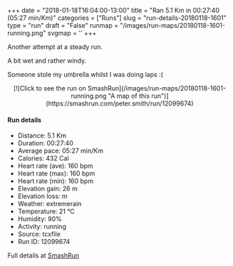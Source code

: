 +++
date = "2018-01-18T16:04:00-13:00"
title = "Ran 5.1 Km in 00:27:40 (05:27 min/Km)"
categories = ["Runs"]
slug = "run-details-20180118-1601"
type = "run"
draft = "False"
runmap = "/images/run-maps/20180118-1601-running.png"
svgmap = '<polyline points="11 70, 12 72, 18 78, 28 89, 34 93, 43 95, 46 94, 62 79, 84 70, 98 44, 100 35, 95 22, 86 10, 83 7, 61 6, 56 8, 37 16, 28 28, 22 30, 12 31, 10 33, 3 45, 0 56, 5 67, 26 88, 36 92, 46 93, 63 79, 84 70, 99 43, 100 34, 98 29, 86 9, 80 7, 59 7, 45 13, 51 10, 46 11, 37 16, 33 20, 28 28, 25 29, 12 31, 3 45, 0 55, 1 61, 4 67, 20 80, 28 89, 40 93, 46 93, 63 78, 84 69, 98 44, 99 36, 98 28, 92 17, 85 8, 82 7, 61 6, 40 15, 33 20, 29 28, 26 29, 12 31, 3 45, 0 56, 2 64, 7 69, 12 72, 29 90, 44 95, 46 94, 56 84, 52 75">'
+++

Another attempt at a steady run. 

A bit wet and rather windy. 

Someone stole my umbrella whilst I was doing laps :(

<!--more-->

<center>
[![Click to see the run on SmashRun](/images/run-maps/20180118-1601-running.png "A map of this run")](https://smashrun.com/peter.smith/run/12099674)
</center>

#### Run details

* Distance: 5.1 Km
* Duration: 00:27:40
* Average pace: 05:27 min/Km
* Calories: 432 Cal
* Heart rate (ave): 160 bpm
* Heart rate (max): 160 bpm
* Heart rate (min): 160 bpm
* Elevation gain: 26 m
* Elevation loss:  m
* Weather: extremerain
* Temperature: 21 &deg;C
* Humidity: 90%
* Activity: running
* Source: tcxfile
* Run ID: 12099674

Full details at [SmashRun](https://smashrun.com/peter.smith/run/12099674)